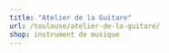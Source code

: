 ```yaml
---
title: "Atelier de la Guitare"
url: /toulouse/atelier-de-la-guitare/
shop: instrument de musique
---
```

